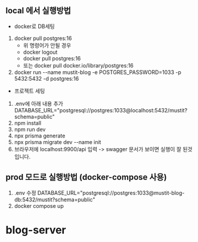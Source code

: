 ## local 에서 실행방법

- docker로 DB세팅

1. docker pull postgres:16
   - 위 명령어가 안될 경우
   * docker logout
   * docker pull postgres:16
   * 또는 docker pull docker.io/library/postgres:16
2. docker run --name mustit-blog -e POSTGRES_PASSWORD=1033 -p 5432:5432 -d postgres:16

- 프로젝트 세팅

1. .env에 아래 내용 추가
   DATABASE_URL="postgresql://postgres:1033@localhost:5432/mustit?schema=public"
2. npm install
3. npm run dev
4. npx prisma generate
5. npx prisma migrate dev --name init
6. 브라우저에 localhost:9900/api 입력 -> swagger 문서가 보이면 실행이 잘 된것입니다.

## prod 모드로 실행방법 (docker-compose 사용)

1. .env 수정
   DATABASE_URL="postgresql://postgres:1033@mustit-blog-db:5432/mustit?schema=public"
2. docker compose up
# blog-server
